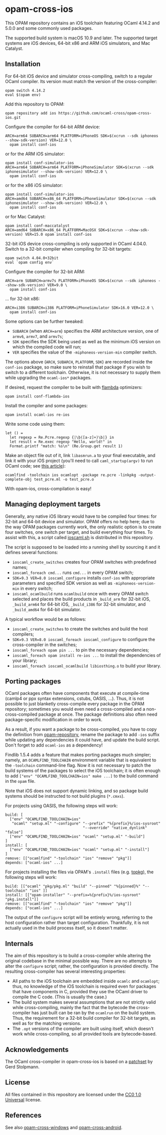 opam-cross-ios
==============

This OPAM repository contains an iOS toolchain featuring OCaml 4.14.2 and 5.0.0 and some commonly used packages.

The supported build system is macOS 10.9 and later. The supported target systems are iOS devices, 64-bit x86 and ARM iOS simulators, and Mac Catalyst.

Installation
------------

For 64-bit iOS device and simulator cross-compiling, switch to a regular OCaml compiler. Its version must match the version of the cross-compiler:

    opam switch 4.14.2
    eval $(opam env)

Add this repository to OPAM:

    opam repository add ios https://github.com/ocaml-cross/opam-cross-ios.git

Configure the compiler for 64-bit ARM device:

    ARCH=arm64 SUBARCH=arm64 PLATFORM=iPhoneOS SDK=$(xcrun --sdk iphoneos --show-sdk-version) VER=12.0 \
      opam install conf-ios

or for the ARM iOS simulator:

    opam install conf-simulator-ios
    ARCH=arm64 SUBARCH=arm64 PLATFORM=iPhoneSimulator SDK=$(xcrun --sdk iphonesimulator --show-sdk-version) VER=12.0 \
      opam install conf-ios

or for the x86 iOS simulator:

    opam install conf-simulator-ios
    ARCH=amd64 SUBARCH=x86_64 PLATFORM=iPhoneSimulator SDK=$(xcrun --sdk iphonesimulator --show-sdk-version) VER=12.0 \
      opam install conf-ios

or for Mac Catalyst:

    opam install conf-maccatalyst
    ARCH=amd64 SUBARCH=x86_64 PLATFORM=MacOSX SDK=$(xcrun --show-sdk-version) VER=15.0 opam install conf-ios

32-bit iOS device cross-compiling is only supported in OCaml 4.04.0. Switch to a 32-bit compiler when compiling for 32-bit targets:

    opam switch 4.04.0+32bit
    eval `opam config env`

Configure the compiler for 32-bit ARM:

    ARCH=arm SUBARCH=armv7s PLATFORM=iPhoneOS SDK=$(xcrun --sdk iphoneos --show-sdk-version) VER=9.0 \
      opam install conf-ios

... for 32-bit x86:

    ARCH=i386 SUBARCH=i386 PLATFORM=iPhoneSimulator SDK=16.0 VER=12.0 \
      opam install conf-ios

Some options can be further tweaked:

  * `SUBARCH` (when `ARCH=arm`) specifies the ARM architecture version, one of `armv6`, `armv7`, and `armv7s`;
  * `SDK` specifies the SDK being used as well as the minimum iOS version on which the compiled code will run;
  * `VER` specifies the value of the `-miphoneos-version-min` compiler switch.

The options above (`ARCH`, `SUBARCH`, `PLATFORM`, `SDK`) are recorded inside the `conf-ios` package, so make sure to reinstall that package if you wish to switch to a different toolchain. Otherwise, it is not necessary to supply them while upgrading the `ocaml-ios*` packages.

If desired, request the compiler to be built with [flambda][] optimizers:

    opam install conf-flambda-ios

[flambda]: https://caml.inria.fr/pub/docs/manual-ocaml/flambda.html

Install the compiler and some packages:

    opam install ocaml-ios re-ios

Write some code using them:

    let () =
      let regexp = Re.Pcre.regexp {|\b([a-z]+)\b|} in
      let result = Re.exec regexp "Hello, world!" in
      Format.printf "match: %s\n" (Re.Group.get result 1)

Make an object file out of it, link `libasmrun.a` to your final executable, and link it with your iOS project (you'll need to call `caml_startup(argv)` to run OCaml code; see [this article](http://www.mega-nerd.com/erikd/Blog/CodeHacking/Ocaml/calling_ocaml.html)):

    ocamlfind -toolchain ios ocamlopt -package re.pcre -linkpkg -output-complete-obj test_pcre.ml -o test_pcre.o

With opam-ios, cross-compilation is easy!

Managing deployment targets
---------------------------

Generally, any native iOS library would have to be compiled four times: for 32-bit and 64-bit device and simulator. OPAM offers no help here; due to the way OPAM packages currently work, the only realistic option is to create four switches, one switch per target, and build everything four times. To assist with this, a script called [ioscaml.sh](/ioscaml.sh) is distributed in this repository.

The script is supposed to be loaded into a running shell by sourcing it and it defines several functions:

  * `ioscaml_create_switches` creates four OPAM switches with predefined names;
  * `ioscaml_foreach cmd...` runs `cmd...` in every OPAM switch;
  * `SDK=9.3 VER=8.0 ioscaml_configure` installs `conf-ios` with appropriate parameters and specified SDK version as well as `-miphoneos-version-min` in every switch;
  * `ioscaml_ocamlbuild` runs `ocamlbuild` once with every OPAM switch selected and places the build products in `_build_arm` for 32-bit iOS, `_build_arm64` for 64-bit iOS, `_build_i386` for 32-bit simulator, and `_build_amd64` for 64-bit simulator.

A typical workflow would be as follows:

  * `ioscaml_create_switches` to create the switches and build the host compilers;
  * `SDK=9.3 VER=8.0 ioscaml_foreach ioscaml_configure` to configure the cross-compiler in the switches;
  * `ioscaml_foreach opam pin ...` to pin the necessary dependencies;
  * `ioscaml_foreach opam install re-ios ...` to install the dependencies of your library;
  * `ioscaml_foreach ioscaml_ocamlbuild libiosthing.o` to build your library.

Porting packages
----------------

OCaml packages often have components that execute at compile-time (camlp4 or ppx syntax extensions, cstubs, OASIS, ...). Thus, it is not possible to just blanketly cross-compile every package in the OPAM repository; sometimes you would even need a cross-compiled and a non-cross-compiled package at once. The package definitions also often need package-specific modification in order to work.

As a result, if you want a package to be cross-compiled, you have to copy the definition from [opam-repository](https://github.com/ocaml/opam-repository), rename the package to add `-ios` suffix while updating any dependencies it could have, and update the build script. Don't forget to add `ocaml-ios` as a dependency!

Findlib 1.5.4 adds a feature that makes porting packages much simpler; namely, an `OCAMLFIND_TOOLCHAIN` environment variable that is equivalent to the `-toolchain` command-line flag. Now it is not necessary to patch the build systems of the packages to select the iOS toolchain; it is often enough to add `["env" "OCAMLFIND_TOOLCHAIN=ios" make ...]` to the build command in the `opam` file.

Note that iOS does not support dynamic linking, and so package build systems should be instructed to not build plugins (`*.cmxs`).

For projects using OASIS, the following steps will work:

    build: [
      ["env" "OCAMLFIND_TOOLCHAIN=ios"
       "ocaml" "setup.ml" "-configure" "--prefix" "%{prefix}%/ios-sysroot"
                                       "--override" "native_dynlink" "false"]
      ["env" "OCAMLFIND_TOOLCHAIN=ios" "ocaml" "setup.ml" "-build"]
    ]
    install: [
      ["env" "OCAMLFIND_TOOLCHAIN=ios" "ocaml" "setup.ml" "-install"]
    ]
    remove: [["ocamlfind" "-toolchain" "ios" "remove" "pkg"]]
    depends: ["ocaml-ios" ...]

For projects installing the files via OPAM's `.install` files (e.g. [topkg](https://github.com/dbuenzli/topkg)), the following steps will work:

    build: [["ocaml" "pkg/pkg.ml" "build" "--pinned" "%{pinned}%" "--toolchain" "ios" ]]
    install: [["opam-installer" "--prefix=%{prefix}%/ios-sysroot" "pkg.install"]]
    remove: [["ocamlfind" "-toolchain" "ios" "remove" "pkg"]]
    depends: ["ocaml-ios" ...]

The output of the `configure` script will be entirely wrong, referring to the host configuration rather than target configuration. Thankfully, it is not actually used in the build process itself, so it doesn't matter.

Internals
---------

The aim of this repository is to build a cross-compiler while altering the original codebase in the minimal possible way. There are no attempts to alter the `configure` script; rather, the configuration is provided directly. The resulting cross-compiler has several interesting properties:

  * All paths to the iOS toolchain are embedded inside `ocamlc` and `ocamlopt`; thus, no knowledge of the iOS toolchain is required even for packages that have components in C, provided they use the OCaml driver to compile the C code. (This is usually the case.)
  * The build system makes several assumptions that are not strictly valid while cross-compiling, mainly the fact that the bytecode the cross-compiler has just built can be ran by the `ocamlrun` on the build system. Thus, the requirement for a 32-bit build compiler for 32-bit targets, as well as for the matching versions.
  * The `.opt` versions of the compiler are built using itself, which doesn't work while cross-compiling, so all provided tools are bytecode-based.

Acknowledgements
----------------

The OCaml cross-compiler in opam-cross-ios is based on a [patchset][psellos] by Gerd Stolpmann.

[psellos]: psellos.com/ocaml/compile-to-iphone.html

License
-------

All files contained in this repository are licensed under the [CC0 1.0 Universal](https://creativecommons.org/publicdomain/zero/1.0/) license.

References
----------

See also [opam-cross-windows](https://github.com/whitequark/opam-cross-windows) and [opam-cross-android](https://github.com/whitequark/opam-cross-android).
